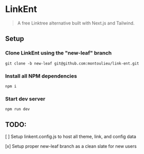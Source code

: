 # LinkEnt

> A free Linktree alternative built with Next.js and Tailwind.





## Setup
### Clone LinkEnt using the "new-leaf" branch
`git clone -b new-leaf git@github.com:montoulieu/link-ent.git`

### Install all NPM dependencies
`npm i` 

### Start dev server
`npm run dev`

## TODO:

[ ] Setup linkent.config.js to host all theme, link, and config data

[x] Setup proper new-leaf branch as a clean slate for new users
